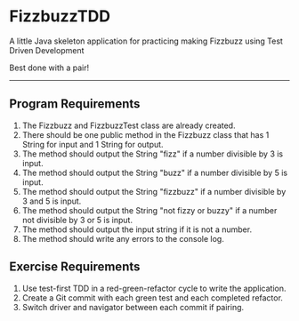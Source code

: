 # FizzbuzzTDD
A little Java skeleton application for practicing making Fizzbuzz using Test Driven Development

Best done with a pair!

---

## Program Requirements

1. The Fizzbuzz and FizzbuzzTest class are already created.
2. There should be one public method in the Fizzbuzz class that has 1 String for input and 1 String for output.
3. The method should output the String "fizz" if a number divisible by 3 is input.
4. The method should output the String "buzz" if a number divisible by 5 is input.
5. The method should output the String "fizzbuzz" if a number divisible by 3 and 5 is input.
6. The method should output the String "not fizzy or buzzy" if a number not divisible by 3 or 5 is input.
7. The method should output the input string if it is not a number.
8. The method should write any errors to the console log.

## Exercise Requirements
1. Use test-first TDD in a red-green-refactor cycle to write the application.
2. Create a Git commit with each green test and each completed refactor.
3. Switch driver and navigator between each commit if pairing.
